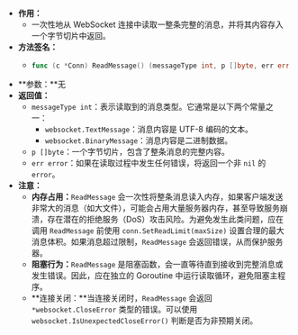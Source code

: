 - **作用：**
	- 一次性地从 WebSocket 连接中读取一整条完整的消息，并将其内容存入一个字节切片中返回。
- **方法签名：**
	- ```go
	  func (c *Conn) ReadMessage() (messageType int, p []byte, err error)
	  ```
- **参数：**无
- **返回值：**
	- `messageType int`：表示读取到的消息类型。它通常是以下两个常量之一：
		- `websocket.TextMessage`：消息内容是 UTF-8 编码的文本。
		- `websocket.BinaryMessage`：消息内容是二进制数据。
	- `p []byte`：一个字节切片，包含了整条消息的完整内容。
	- `err error`：如果在读取过程中发生任何错误，将返回一个非 `nil` 的 `error`。
- **注意：**
	- **内存占用：**`ReadMessage` 会一次性将整条消息读入内存，如果客户端发送非常大的消息（如大文件），可能会占用大量服务器内存，甚至导致服务崩溃，存在潜在的拒绝服务（DoS）攻击风险。为避免发生此类问题，应在调用 `ReadMessage` 前使用 `conn.SetReadLimit(maxSize)` 设置合理的最大消息体积。如果消息超过限制，`ReadMessage` 会返回错误，从而保护服务器。
	- **阻塞行为：**`ReadMessage` 是阻塞函数，会一直等待直到接收到完整消息或发生错误。因此，应在独立的 Goroutine 中运行读取循环，避免阻塞主程序。
	- **连接关闭：**当连接关闭时，`ReadMessage` 会返回 `*websocket.CloseError` 类型的错误。可以使用 `websocket.IsUnexpectedCloseError()` 判断是否为非预期关闭。